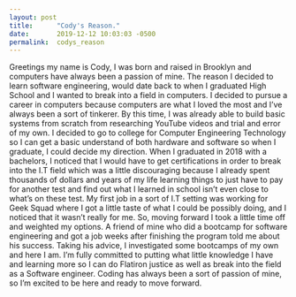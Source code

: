 ```yaml
---
layout: post
title:      "Cody's Reason."
date:       2019-12-12 10:03:03 -0500
permalink:  codys_reason
---
```



Greetings my name is Cody, I was born and raised in Brooklyn and computers have always been a passion of mine. The reason I decided to learn software engineering, would date back to when I graduated High School and I wanted to break into a field in computers. I decided to pursue a career in computers because computers are what I loved the most and I’ve always been a sort of tinkerer. By this time, I was already able to build basic systems from scratch from researching YouTube videos and trial and error of my own. I decided to go to college for Computer Engineering Technology so I can get a basic understand of both hardware and software so when I graduate, I could decide my direction. When I graduated in 2018 with a bachelors, I noticed that I would have to get certifications in order to break into the I.T field which was a little discouraging because I already spent thousands of dollars and years of my life learning things to just have to pay for another test and find out what I learned in school isn’t even close to what’s on these test. My first job in a sort of I.T setting was working for Geek Squad where I got a little taste of what I could be possibly doing, and I noticed that it wasn’t really for me. So, moving forward I took a little time off and weighted my options. A friend of mine who did a bootcamp for software engineering and got a job weeks after finishing the program told me about his success. Taking his advice, I investigated some bootcamps of my own and here I am. I’m fully committed to putting what little knowledge I have and learning more so I can do Flatiron justice as well as break into the field as a Software engineer. Coding has always been a sort of passion of mine, so I’m excited to be here and ready to move forward.

